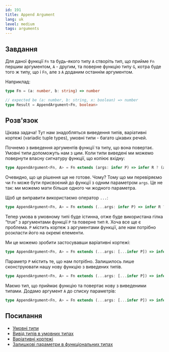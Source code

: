 ```yaml
---
id: 191
title: Append Argument
lang: uk
level: medium
tags: arguments
---
```


## Завдання

Для даної функції `Fn` та будь-якого типу `A` створіть тип, що прийме `Fn` першим аргументом, `A` - другим, та поверне функцію типу `G`, котра буде того ж типу, що і `Fn`, але з `A` доданим останнім аргументом.

Наприклад:

```ts
type Fn = (a: number, b: string) => number

// expected be (a: number, b: string, x: boolean) => number
type Result = AppendArgument<Fn, boolean>
```

## Розв'язок

Цікава задача!
Тут нам знадобляться виведення типів, варіативні кортежі (variadic tuple types), умовні типи - багато цікавих речей.

Почнемо з виведення аргументів функції та типу, що вона повертає.
Умовні типи допоможуть нам з цим.
Коли типи виведені ми можемо повернути власну сигнатуру функції, що копіює вхідну:

```ts
type AppendArgument<Fn, A> = Fn extends (args: infer P) => infer R ? (args: P) => R : never;
```

Очевидно, що це рішення ще не готове.
Чому?
Тому що ми перевіряємо чи `Fn` може бути присвоєний до функції з одним параметром `args`.
Це не так: ми можемо мати більше одного чи жодного параметра.

Щоб це виправити використаємо оператор `...`:

```ts
type AppendArgument<Fn, A> = Fn extends (...args: infer P) => infer R ? (args: P) => R : never;
```

Тепер умова в умовному типі буде істинна, отже буде використана гілка “true” з аргументами функції `P` та поверне тип `R`.
Хоча все ще є проблема.
`P` містить кортеж з аргументами функції, але нам потрібно розкласти його на окремі елементи.

Ми це можемо зробити застосувавши варіативні кортежі:

```ts
type AppendArgument<Fn, A> = Fn extends (...args: [...infer P]) => infer R ? (args: P) => R : never;
```

Параметр `P` містить те, що нам потрібно.
Залишилось лише сконструювати нашу нову функцію з виведених типів.

```ts
type AppendArgument<Fn, A> = Fn extends (...args: [...infer P]) => infer R ? (...args: [...P]) => R : never;
```

Маємо тип, що приймає функцію та повертає нову з виведеними типами.
Додамо аргумент `A` до списку параметрів:

```ts
type AppendArgument<Fn, A> = Fn extends (...args: [...infer P]) => infer R ? (...args: [...P, A]) => R : never;
```

## Посилання

- [Умовні типи](https://www.typescriptlang.org/docs/handbook/advanced-types.html#conditional-types)
- [Вивід типів в умовних типах](https://www.typescriptlang.org/docs/handbook/advanced-types.html#type-inference-in-conditional-types)
- [Варіативні кортежі](https://www.typescriptlang.org/docs/handbook/release-notes/typescript-4-0.html#variadic-tuple-types)
- [Залишкові параметри в функціональних типах](https://www.typescriptlang.org/docs/handbook/functions.html#rest-parameters)
